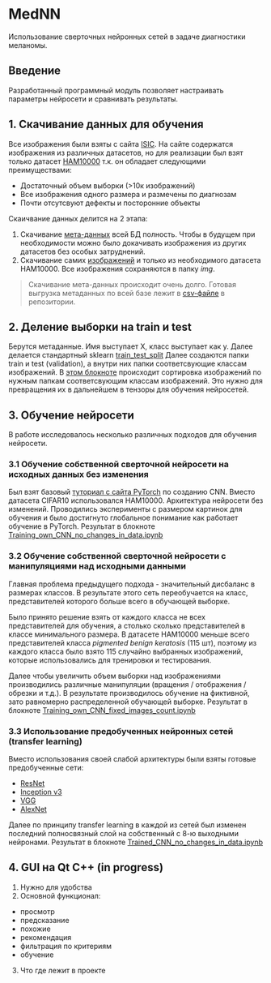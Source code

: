 # MedNN
Использование сверточных нейронных сетей в задаче диагностики меланомы.  

## Введение 
Разработанный программный модуль позволяет настраивать параметры нейросети и сравнивать результаты.  

## 1. Скачивание данных для обучения
Все изображения были взяты с сайта [ISIC](https://www.isic-archive.com). На сайте содержатся изображения из различных датасетов, но для реализации был взят только датасет [HAM10000](https://www.kaggle.com/kmader/skin-cancer-mnist-ham10000) т.к. он обладает следующими преимуществами:
* Достаточный объем выборки (>10к изображений)
* Все изображения одного размера и размечены по диагнозам 
* Почти отсутсвуют дефекты и посторонние объекты

Скаичвание данных делится на 2 этапа:
1. Скачивание [мета-данных](https://github.com/gurmaaan/MedNN/blob/master/Download_meta.ipynb) всей БД полность. Чтобы в будущем при необходимости можно было докачивать изображения из других датасетов без особых затруднений. 
2. Скачивание самих [изображений](https://github.com/gurmaaan/MedNN/blob/master/Download_img.ipynb) и только из необходимого датасета HAM10000. Все изображения сохраняются в папку _img_.

> Скачивание мета-данных происходит очень долго. Готовая выгрузка метаданных по всей базе лежит в [csv-файле](https://github.com/gurmaaan/MedNN/blob/master/img_meta.csv) в репозитории. 

## 2. Деление выборки на train и test
Берутся метаданные. Имя выступает X, класс выступает как y. Далее делается стандартный sklearn [train_test_split](https://scikit-learn.org/stable/modules/generated/sklearn.model_selection.train_test_split.html)
Далее создаются папки train и test (validation), а внутри них папки соответсвующие классам изображений. В [этом блокноте](https://github.com/gurmaaan/MedNN/blob/master/Sort_img_into_folders.ipynb) происходит сортировка изображений по нужным папкам соответсвующим классам изображений. Это нужно для превращения их в дальнейшем в тензоры для обучения нейросетей.

## 3. Обучение нейросети
В работе исследовалось несколько различных подходов для обучения нейросети.

### 3.1 Обучение собственной сверточной нейросети на исходных данных без изменения 
Был взят базовый [туториал с сайта PyTorch](https://pytorch.org/tutorials/beginner/blitz/cifar10_tutorial.html) по созданию CNN. Вместо датасета CIFAR10 использовался HAM10000. Архитектура нейросети без изменений. Проводились эксперименты с размером картинок для обучения и было достигнуто глобальное понимание как работает обучение в PyTorch. Результат в блокноте [Training_own_CNN_no_changes_in_data.ipynb](https://github.com/gurmaaan/MedNN/blob/master/Training_own_CNN_no_changes_in_data.ipynb)

### 3.2 Обучение собственной сверточной нейросети с манипуляциями над исходными данными 
Главная проблема предыдущего подхода - значительный дисбаланс в размерах классов. В результате этого сеть переобучается на класс, представителей которого больше всего в обучающей выборке.

Было принято решение взять от каждого класса не всех представителей для обучения, а столько сколько представителей в классе минимального размера. В датасете HAM10000 меньше всего представителей класса _pigmented benign keratosis_ (115 шт), поэтому из каждого класса было взято 115 случайно выбранных изображений, которые использовались для тренировки и тестирования. 

Далее чтобы увеличить объем выборки над изображениями производились различные манипуляции (вращения / отображения / обрезки и т.д.). В результате производилось обучение на фиктивной, зато равномерно распределенной обучающей выборке. Результат в блокноте [Training_own_CNN_fixed_images_count.ipynb](https://github.com/gurmaaan/MedNN/blob/master/Training_own_CNN_fixed_images_count.ipynb)

### 3.3 Использование предобученных нейронных сетей (transfer learning)
Вместо использования своей слабой архитектуры были взяты готовые предобученные сети:
* [ResNet](https://arxiv.org/abs/1512.03385)
* [Inception v3](https://arxiv.org/abs/1512.00567)
* [VGG](https://arxiv.org/abs/1409.1556)
* [AlexNet](https://arxiv.org/abs/1404.5997)

Далее по принципу transfer learning в каждой из сетей был изменен последний полносвязный слой на собственный с 8-ю выходными нейронами. 
Результат в блокноте [Trained_CNN_no_changes_in_data.ipynb](https://github.com/gurmaaan/MedNN/blob/master/Trained_CNN_no_changes_in_data.ipynb)

## 4. GUI на Qt C++ (in progress)
1. Нужно для удобства
2. Основной функционал: 
  * просмотр
  * предсказание
  * похожие 
  * рекомендация
  * фильтрация по критериям
  * обучение
3. Что где лежит в проекте 
